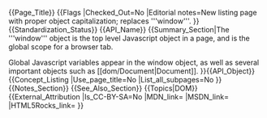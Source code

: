 {{Page_Title}}
{{Flags
|Checked_Out=No
|Editorial notes=New listing page with proper object capitalization; replaces '''window'''.
}}
{{Standardization_Status}}
{{API_Name}}
{{Summary_Section|The '''window''' object is the top level Javascript object in a page, and is the global scope for a browser tab.

Global Javascript variables appear in the window object, as well as several important objects such as [[dom/Document|Document]].
}}{{API_Object}}
{{Concept_Listing
|Use_page_title=No
|List_all_subpages=No
}}
{{Notes_Section}}
{{See_Also_Section}}
{{Topics|DOM}}
{{External_Attribution
|Is_CC-BY-SA=No
|MDN_link=
|MSDN_link=
|HTML5Rocks_link=
}}